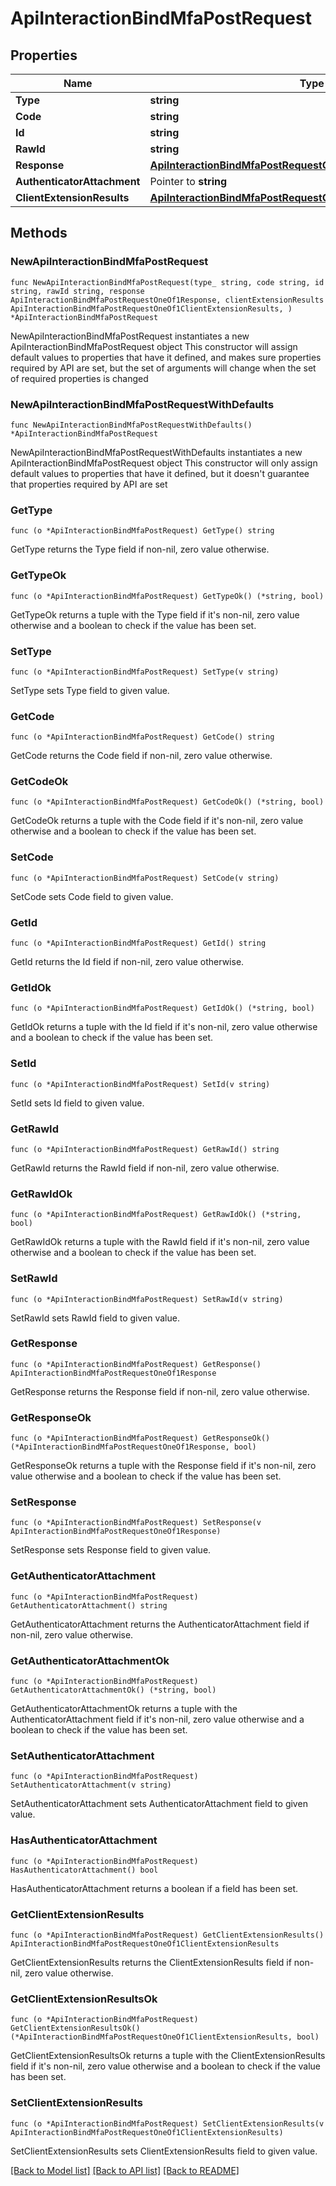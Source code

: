 # ApiInteractionBindMfaPostRequest

## Properties

Name | Type | Description | Notes
------------ | ------------- | ------------- | -------------
**Type** | **string** |  | 
**Code** | **string** |  | 
**Id** | **string** |  | 
**RawId** | **string** |  | 
**Response** | [**ApiInteractionBindMfaPostRequestOneOf1Response**](ApiInteractionBindMfaPostRequestOneOf1Response.md) |  | 
**AuthenticatorAttachment** | Pointer to **string** |  | [optional] 
**ClientExtensionResults** | [**ApiInteractionBindMfaPostRequestOneOf1ClientExtensionResults**](ApiInteractionBindMfaPostRequestOneOf1ClientExtensionResults.md) |  | 

## Methods

### NewApiInteractionBindMfaPostRequest

`func NewApiInteractionBindMfaPostRequest(type_ string, code string, id string, rawId string, response ApiInteractionBindMfaPostRequestOneOf1Response, clientExtensionResults ApiInteractionBindMfaPostRequestOneOf1ClientExtensionResults, ) *ApiInteractionBindMfaPostRequest`

NewApiInteractionBindMfaPostRequest instantiates a new ApiInteractionBindMfaPostRequest object
This constructor will assign default values to properties that have it defined,
and makes sure properties required by API are set, but the set of arguments
will change when the set of required properties is changed

### NewApiInteractionBindMfaPostRequestWithDefaults

`func NewApiInteractionBindMfaPostRequestWithDefaults() *ApiInteractionBindMfaPostRequest`

NewApiInteractionBindMfaPostRequestWithDefaults instantiates a new ApiInteractionBindMfaPostRequest object
This constructor will only assign default values to properties that have it defined,
but it doesn't guarantee that properties required by API are set

### GetType

`func (o *ApiInteractionBindMfaPostRequest) GetType() string`

GetType returns the Type field if non-nil, zero value otherwise.

### GetTypeOk

`func (o *ApiInteractionBindMfaPostRequest) GetTypeOk() (*string, bool)`

GetTypeOk returns a tuple with the Type field if it's non-nil, zero value otherwise
and a boolean to check if the value has been set.

### SetType

`func (o *ApiInteractionBindMfaPostRequest) SetType(v string)`

SetType sets Type field to given value.


### GetCode

`func (o *ApiInteractionBindMfaPostRequest) GetCode() string`

GetCode returns the Code field if non-nil, zero value otherwise.

### GetCodeOk

`func (o *ApiInteractionBindMfaPostRequest) GetCodeOk() (*string, bool)`

GetCodeOk returns a tuple with the Code field if it's non-nil, zero value otherwise
and a boolean to check if the value has been set.

### SetCode

`func (o *ApiInteractionBindMfaPostRequest) SetCode(v string)`

SetCode sets Code field to given value.


### GetId

`func (o *ApiInteractionBindMfaPostRequest) GetId() string`

GetId returns the Id field if non-nil, zero value otherwise.

### GetIdOk

`func (o *ApiInteractionBindMfaPostRequest) GetIdOk() (*string, bool)`

GetIdOk returns a tuple with the Id field if it's non-nil, zero value otherwise
and a boolean to check if the value has been set.

### SetId

`func (o *ApiInteractionBindMfaPostRequest) SetId(v string)`

SetId sets Id field to given value.


### GetRawId

`func (o *ApiInteractionBindMfaPostRequest) GetRawId() string`

GetRawId returns the RawId field if non-nil, zero value otherwise.

### GetRawIdOk

`func (o *ApiInteractionBindMfaPostRequest) GetRawIdOk() (*string, bool)`

GetRawIdOk returns a tuple with the RawId field if it's non-nil, zero value otherwise
and a boolean to check if the value has been set.

### SetRawId

`func (o *ApiInteractionBindMfaPostRequest) SetRawId(v string)`

SetRawId sets RawId field to given value.


### GetResponse

`func (o *ApiInteractionBindMfaPostRequest) GetResponse() ApiInteractionBindMfaPostRequestOneOf1Response`

GetResponse returns the Response field if non-nil, zero value otherwise.

### GetResponseOk

`func (o *ApiInteractionBindMfaPostRequest) GetResponseOk() (*ApiInteractionBindMfaPostRequestOneOf1Response, bool)`

GetResponseOk returns a tuple with the Response field if it's non-nil, zero value otherwise
and a boolean to check if the value has been set.

### SetResponse

`func (o *ApiInteractionBindMfaPostRequest) SetResponse(v ApiInteractionBindMfaPostRequestOneOf1Response)`

SetResponse sets Response field to given value.


### GetAuthenticatorAttachment

`func (o *ApiInteractionBindMfaPostRequest) GetAuthenticatorAttachment() string`

GetAuthenticatorAttachment returns the AuthenticatorAttachment field if non-nil, zero value otherwise.

### GetAuthenticatorAttachmentOk

`func (o *ApiInteractionBindMfaPostRequest) GetAuthenticatorAttachmentOk() (*string, bool)`

GetAuthenticatorAttachmentOk returns a tuple with the AuthenticatorAttachment field if it's non-nil, zero value otherwise
and a boolean to check if the value has been set.

### SetAuthenticatorAttachment

`func (o *ApiInteractionBindMfaPostRequest) SetAuthenticatorAttachment(v string)`

SetAuthenticatorAttachment sets AuthenticatorAttachment field to given value.

### HasAuthenticatorAttachment

`func (o *ApiInteractionBindMfaPostRequest) HasAuthenticatorAttachment() bool`

HasAuthenticatorAttachment returns a boolean if a field has been set.

### GetClientExtensionResults

`func (o *ApiInteractionBindMfaPostRequest) GetClientExtensionResults() ApiInteractionBindMfaPostRequestOneOf1ClientExtensionResults`

GetClientExtensionResults returns the ClientExtensionResults field if non-nil, zero value otherwise.

### GetClientExtensionResultsOk

`func (o *ApiInteractionBindMfaPostRequest) GetClientExtensionResultsOk() (*ApiInteractionBindMfaPostRequestOneOf1ClientExtensionResults, bool)`

GetClientExtensionResultsOk returns a tuple with the ClientExtensionResults field if it's non-nil, zero value otherwise
and a boolean to check if the value has been set.

### SetClientExtensionResults

`func (o *ApiInteractionBindMfaPostRequest) SetClientExtensionResults(v ApiInteractionBindMfaPostRequestOneOf1ClientExtensionResults)`

SetClientExtensionResults sets ClientExtensionResults field to given value.



[[Back to Model list]](../README.md#documentation-for-models) [[Back to API list]](../README.md#documentation-for-api-endpoints) [[Back to README]](../README.md)


